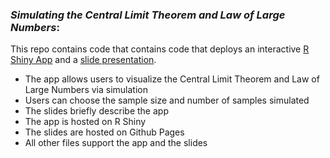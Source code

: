 ### *Simulating the Central Limit Theorem and Law of Large Numbers*:

This repo contains code that contains code that deploys an interactive [R Shiny App](https://jks85.shinyapps.io/shiny-clt/) and 
a [slide presentation](https://jks85.github.io/Shiny-CLT/).

- The app allows users to visualize the Central Limit Theorem and Law of Large Numbers via simulation
- Users can choose the sample size and number of samples simulated
- The slides briefly describe the app 
- The app is hosted on R Shiny
- The slides are hosted on Github Pages
- All other files support the app and the slides
  
